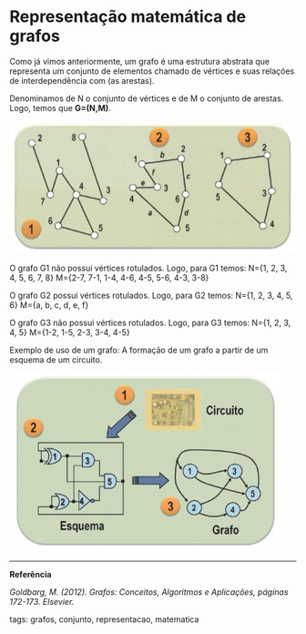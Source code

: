 # Representação matemática de grafos

Como já vimos anteriormente, um grafo é uma estrutura abstrata que representa um conjunto de elementos chamado de vértices e suas relações de interdependência com (as arestas).

Denominamos de N o conjunto de vértices e de M o conjunto de arestas. Logo, temos que **G=(N,M)**.

![Grafos diversos](img/p0002-0.jpeg)

O grafo G1 não possui vértices rotulados. Logo, para G1 temos:
N={1, 2, 3, 4, 5, 6, 7, 8}
M={2-7, 7-1, 1-4, 4-6, 4-5, 5-6, 4-3, 3-8}

O grafo G2 possui vértices rotulados. Logo, para G2 temos:
N={1, 2, 3, 4, 5, 6}
M={a, b, c, d, e, f}

O grafo G3 não possui vértices rotulados. Logo, para G3 temos:
N={1, 2, 3, 4, 5}
M={1-2, 1-5, 2-3, 3-4, 4-5}

Exemplo de uso de um grafo: A formação de um grafo a partir de um esquema de um circuito.

![ grafo a partir de um esquema de um circuito.](img/p0002-1.jpeg)

---

**Referência**

_Goldbarg, M. (2012). Grafos: Conceitos, Algoritmos e Aplicações, páginas 172-173. Elsevier._

tags: grafos, conjunto, representacao, matematica
